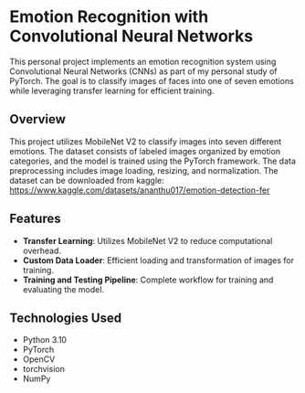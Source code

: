 # Emotion Recognition with Convolutional Neural Networks

This personal project implements an emotion recognition system using Convolutional Neural Networks (CNNs) as part of my personal study of PyTorch. The goal is to classify images of faces into one of seven emotions while leveraging transfer learning for efficient training.

## Overview

This project utilizes MobileNet V2 to classify images into seven different emotions. The dataset consists of labeled images organized by emotion categories, and the model is trained using the PyTorch framework. The data preprocessing includes image loading, resizing, and normalization. The dataset can be downloaded from kaggle: https://www.kaggle.com/datasets/ananthu017/emotion-detection-fer

## Features

- **Transfer Learning**: Utilizes MobileNet V2 to reduce computational overhead.
- **Custom Data Loader**: Efficient loading and transformation of images for training.
- **Training and Testing Pipeline**: Complete workflow for training and evaluating the model.

## Technologies Used

- Python 3.10
- PyTorch
- OpenCV
- torchvision
- NumPy
